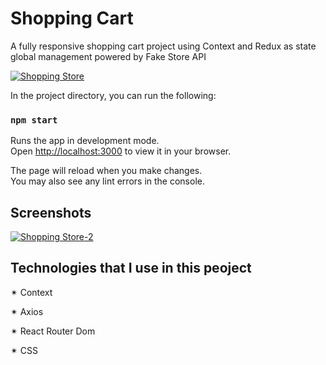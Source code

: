 # Shopping Cart

A fully responsive shopping cart project using Context and Redux as state global management powered by Fake Store API

[![Shopping Store](https://i.im.ge/2023/06/14/i544up.Shopping-Store.png)](https://im.ge/i/i544up)


In the project directory, you can run the following:

### `npm start`

Runs the app in development mode.\
Open [http://localhost:3000](http://localhost:3000) to view it in your browser.

The page will reload when you make changes.\
You may also see any lint errors in the console.



## Screenshots

[![Shopping Store-2](https://i.im.ge/2023/06/13/iUGgwx.Shopping-Store-2.png)](https://im.ge/i/iUGgwx)

## Technologies that I use in this peoject

✴ Context

✴ Axios

✴ React Router Dom

✴ CSS
